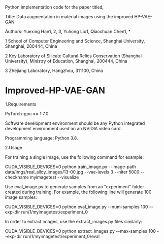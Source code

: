 Python implementation code for the paper titled,

Title: Data augmentation in material images using the improved HP-VAE-GAN

Authors: Yuexing Han1, 2, 3, Yuhong Liu1, Qiaochuan Chen1, *

1 School of Computer Engineering and Science, Shanghai University, Shanghai, 200444, China

2 Key Laboratory of Silicate Cultural Relics Conservation (Shanghai University), Ministry of Education, Shanghai, 200444, China

3 Zhejiang Laboratory, Hangzhou, 311100, China

# Improved-HP-VAE-GAN

1.Requirements

PyTorch-gpu == 1.7.0

Software development environment should be any Python integrated development environment used on an NVIDIA video card.

Programming language: Python 3.8.

2.Usage

For training a single image, use the following command for example:

CUDA_VISIBLE_DEVICES=0 python train_image.py --image-path data/imgs/real_alloy_images/13-00.jpg --vae-levels 3 --niter 5000 --checkname myimagetest --visualize

Use eval_image.py to generate samples from an "experiment" folder created during training. For example, the following line will generate 100 image samples:

CUDA_VISIBLE_DEVICES=0 python eval_image.py --num-samples 100 --exp-dir run/1/myimagetest/experiment_0

In order to extract images, use the extract_images.py files similarly:

CUDA_VISIBLE_DEVICES=0 python extract_images.py --max-samples 100 --exp-dir run/1/myimagetest/experiment_0/eval
